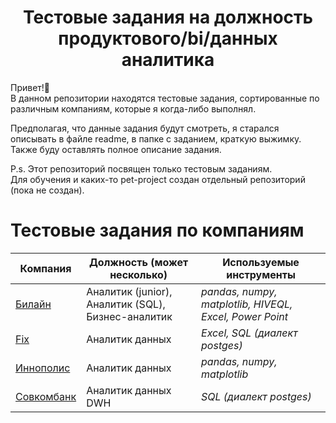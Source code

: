 <center><h1>Тестовые задания на должность продуктового/bi/данных аналитика</h1></center>
Привет!👋<br/>
В данном репозитории находятся тестовые задания, сортированные по различным компаниям, которые я когда-либо выполнял.<br/>

Предполагая, что данные задания будут смотреть, я старался описывать в файле readme, в папке с заданием, краткую выжимку.<br/>
Также буду оставлять полное описание задания.<br/>

P.s. Этот репозиторий посвящен только тестовым заданиям.<br/>
Для обучения и каких-то pet-project создан отдельный репозиторий (пока не создан).

# Тестовые задания по компаниям   

Компания                             | Должность (может несколько) | Используемые инструменты
-----------------------------------| ----------------------------|------------------------
[Билайн](https://github.com/dreg601/Dima_Zhalnin/tree/main/Билайн) | Аналитик (junior), Аналитик (SQL), Бизнес-аналитик | *pandas, numpy, matplotlib, HIVEQL, Excel, Power Point*
[Fix](https://github.com/dreg601/Dima_Zhalnin/tree/main/Fix) | Аналитик данных | *Excel, SQL (диалект postges)*
[Иннополис](https://github.com/dreg601/Dima_Zhalnin) | Аналитик данных | *pandas, numpy, matplotlib*
[Совкомбанк](https://github.com/dreg601/Dima_Zhalnin) | Аналитик данных DWH | *SQL (диалект postges)*
